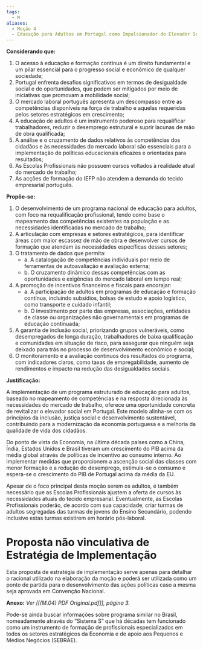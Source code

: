 ```yaml
---
tags:
  - M
aliases:
  - Moção 4
  - Educação para Adultos em Portugal como Impulsionador do Elevador Social e em Resposta às Necessidades do Mercado de Trabalho
---
```

**Considerando que:**
1. O acesso à educação e formação contínua é um direito fundamental e um pilar essencial para o progresso social e econômico de qualquer sociedade;
2. Portugal enfrenta desafios significativos em termos de desigualdade social e de oportunidades, que podem ser mitigados por meio de iniciativas que promovam a mobilidade social;
3. O mercado laboral português apresenta um descompasso entre as competências disponíveis na força de trabalho e aquelas requeridas pelos setores estratégicos em crescimento;
4. A educação de adultos é um instrumento poderoso para requalificar trabalhadores, reduzir o desemprego estrutural e suprir lacunas de mão de obra qualificada;
5. A análise e o cruzamento de dados relativos às competências dos cidadãos e às necessidades do mercado laboral são essenciais para a implementação de políticas educacionais eficazes e orientadas para resultados;
6. As Escolas Profissionais não possuem cursos voltados à realidade atual do mercado de trabalho;
7. As acções de formação do IEFP não atendem a demanda do tecido empresarial português.

**Propõe-se:**

1. O desenvolvimento de um programa nacional de educação para adultos, com foco na requalificação profissional, tendo como base o mapeamento das competências existentes na população e as necessidades identificadas no mercado de trabalho;
2. A articulação com empresas e setores estratégicos, para identificar áreas com maior escassez de mão de obra e desenvolver cursos de formação que atendam às necessidades específicas desses setores;
3. O tratamento de dados que permita:
	- a. A catalogação de competências individuais por meio de ferramentas de autoavaliação e avaliação externa;
	- b. O cruzamento dinâmico dessas competências com as oportunidades e exigências do mercado laboral em tempo real;
4. A promoção de incentivos financeiros e fiscais para encorajar:
	- a. A participação de adultos em programas de educação e formação contínua, incluindo subsídios, bolsas de estudo e apoio logístico, como transporte e cuidado infantil;
	- b. O investimento por parte das empresas, associações, entidades de classe ou organizações não governamentais em programas de educação continuada;
5. A garantia de inclusão social, priorizando grupos vulneráveis, como desempregados de longa duração, trabalhadores de baixa qualificação e comunidades em situação de risco, para assegurar que ninguém seja deixado para trás no processo de desenvolvimento econômico e social;
6. O monitoramento e a avaliação contínuos dos resultados do programa, com indicadores claros, como taxas de empregabilidade, aumento de rendimentos e impacto na redução das desigualdades sociais.

**Justificação:**

A implementação de um programa estruturado de educação para adultos, baseado no mapeamento de competências e na resposta direcionada às necessidades do mercado de trabalho, oferece uma oportunidade concreta de revitalizar o elevador social em Portugal. Este modelo alinha-se com os princípios da inclusão, justiça social e desenvolvimento sustentável, contribuindo para a modernização da economia portuguesa e a melhoria da qualidade de vida dos cidadãos.

Do ponto de vista da Economia, na última década países como a China, Índia, Estados Unidos e Brasil tiveram um crescimento do PIB acima da média global através de políticas de incentivo ao consumo interno. Ao implementar medidas que proporcionem a ascenção social das classes com menor formação e a redução do desemprego, estimula-se o consumo e espera-se o crescimento do PIB de Portugal acima da média da EU.

Apesar de o foco principal desta moção serem os adultos, é também necessário que as Escolas Profissionais ajustem a oferta de cursos às necessidades atuais do tecido empresarial. Eventualmente, as Escolas Profissionais poderão, de acordo com sua capacidade, criar turmas de adultos segregadas das turmas de jovens do Ensino Secundário, podendo inclusive estas turmas existirem em horário pós-laboral.

# Proposta não vinculativa de Estratégia de Implementação

Esta proposta de estratégia de implementação serve apenas para detalhar o racional utilizado na elaboração da moção e poderá ser utilizada como um ponto de partida para o desenvolvimento das ações políticas caso a mesma seja aprovada em Convenção Nacional.

**Anexo:** *Ver [[(M.04) PDF Original.pdf]], página 3.*

Pode-se ainda buscar informações sobre programa similar no Brasil, nomeadamente através do “Sistema S” que há décadas tem funcionado como um instrumento de formação de profissionais especializados em todos os setores estratégicos da Economia e de apoio aos Pequenos e Médios Negócios (SEBRAE).